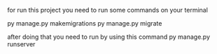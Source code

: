 for run this project you need to run some commands on your terminal

py manage.py makemigrations
py manage.py migrate

after doing that you need to run by using this command
py manage.py runserver
